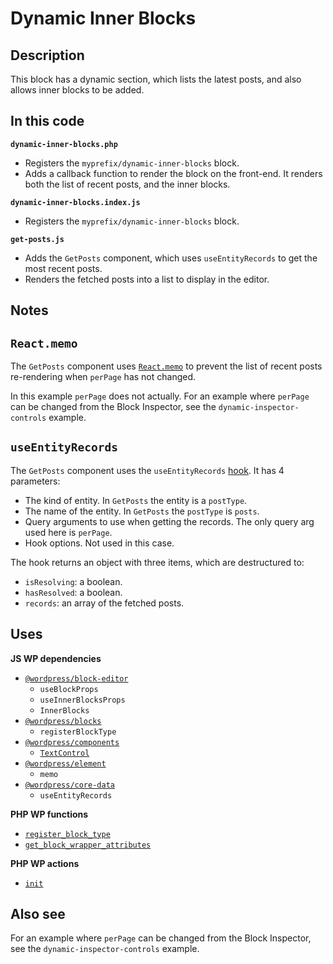 # Dynamic Inner Blocks

## Description

This block has a dynamic section, which lists the latest posts, and also allows inner blocks to be added.

## In this code

**`dynamic-inner-blocks.php`**

- Registers the `myprefix/dynamic-inner-blocks` block.
- Adds a callback function to render the block on the front-end. It renders both the list of recent posts, and the inner blocks.

**`dynamic-inner-blocks.index.js`**

- Registers the `myprefix/dynamic-inner-blocks` block.

**`get-posts.js`**

- Adds the `GetPosts` component, which uses `useEntityRecords` to get the most recent posts.
- Renders the fetched posts into a list to display in the editor.

## Notes

## `React.memo`

The `GetPosts` component uses [`React.memo`](https://legacy.reactjs.org/docs/react-api.html#reactmemo) to prevent the list of recent posts re-rendering when `perPage` has not changed.

In this example `perPage` does not actually. For an example where `perPage` can be changed from the Block Inspector, see the `dynamic-inspector-controls` example.

## `useEntityRecords`

The `GetPosts` component uses the `useEntityRecords` [hook](https://legacy.reactjs.org/docs/hooks-intro.html). It has 4 parameters:

- The kind of entity. In `GetPosts` the entity is a `postType`.
- The name of the entity. In `GetPosts` the `postType` is `posts`.
- Query arguments to use when getting the records. The only query arg used here is `perPage`.
- Hook options. Not used in this case.

The hook returns an object with three items, which are destructured to:

- `isResolving`: a boolean.
- `hasResolved`: a boolean.
- `records`: an array of the fetched posts.

## Uses

**JS WP dependencies**

- [`@wordpress/block-editor`](https://developer.wordpress.org/block-editor/reference-guides/packages/packages-block-editor/)
  - `useBlockProps`
  - `useInnerBlocksProps`
  - `InnerBlocks`
- [`@wordpress/blocks`](https://developer.wordpress.org/block-editor/reference-guides/packages/packages-blocks/)
  - `registerBlockType`
- [`@wordpress/components`](https://developer.wordpress.org/block-editor/reference-guides/components/)
  - [`TextControl`](https://developer.wordpress.org/block-editor/reference-guides/components/text-control/)
- [`@wordpress/element`](https://developer.wordpress.org/block-editor/reference-guides/packages/packages-element/)
  - `memo`
- [`@wordpress/core-data`](https://developer.wordpress.org/block-editor/reference-guides/packages/packages-core-data/)
  - `useEntityRecords`

**PHP WP functions**

- [`register_block_type`](https://developer.wordpress.org/reference/functions/register_block_type/)
- [`get_block_wrapper_attributes`](https://developer.wordpress.org/reference/functions/get_block_wrapper_attributes/)

**PHP WP actions**

- [`init`](https://developer.wordpress.org/reference/hooks/init/)

## Also see

For an example where `perPage` can be changed from the Block Inspector, see the `dynamic-inspector-controls` example.
